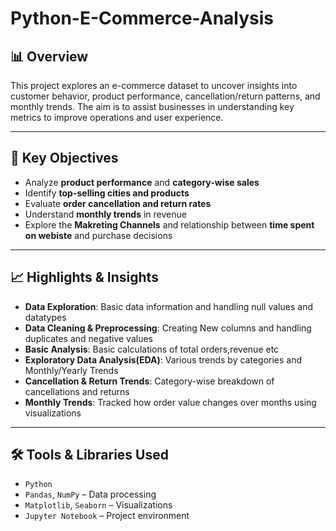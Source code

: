 # Python-E-Commerce-Analysis

## 📊 Overview
This project explores an e-commerce dataset to uncover insights into customer behavior, product performance, cancellation/return patterns, and monthly trends. The aim is to assist businesses in understanding key metrics to improve operations and user experience.

---

## 🧠 Key Objectives
- Analyze **product performance** and **category-wise sales**  
- Identify **top-selling cities and products**  
- Evaluate **order cancellation and return rates**  
- Understand **monthly trends** in revenue  
- Explore the **Makreting Channels** and relationship between **time spent on webiste** and purchase decisions

---

## 📈 Highlights & Insights

- **Data Exploration**: Basic data information and handling null values and datatypes
- **Data Cleaning & Preprocessing**: Creating New columns and handling duplicates and negative values
- **Basic Analysis**: Basic calculations of total orders,revenue etc
- **Exploratory Data Analysis(EDA)**: Various trends by categories and Monthly/Yearly Trends
- **Cancellation & Return Trends**: Category-wise breakdown of cancellations and returns
- **Monthly Trends**: Tracked how order value changes over months using visualizations

---

## 🛠️ Tools & Libraries Used

- `Python`  
- `Pandas`, `NumPy` – Data processing  
- `Matplotlib`, `Seaborn` – Visualizations   
- `Jupyter Notebook` – Project environment  

